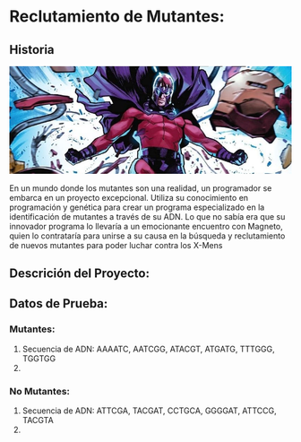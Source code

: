 # Reclutamiento de Mutantes: 
## Historia
![Imagen Ilustrativa de Magneto reclutando](/images/magneto.jpg)

En un mundo donde los mutantes son una realidad, un programador se embarca en un proyecto excepcional. Utiliza su conocimiento en programación y genética para crear un programa especializado en la identificación de mutantes a través de su ADN. Lo que no sabía era que su innovador programa lo llevaría a un emocionante encuentro con Magneto, quien lo contrataría para unirse a su causa en la búsqueda y reclutamiento de nuevos mutantes para poder luchar contra los X-Mens

## Descrición del Proyecto:

## Datos de Prueba:
### Mutantes:
1. Secuencia de ADN: AAAATC, AATCGG, ATACGT, ATGATG, TTTGGG, TGGTGG
2. 
### No Mutantes:
1. Secuencia de ADN: ATTCGA, TACGAT, CCTGCA, GGGGAT, ATTCCG, TACGTA
2. 
